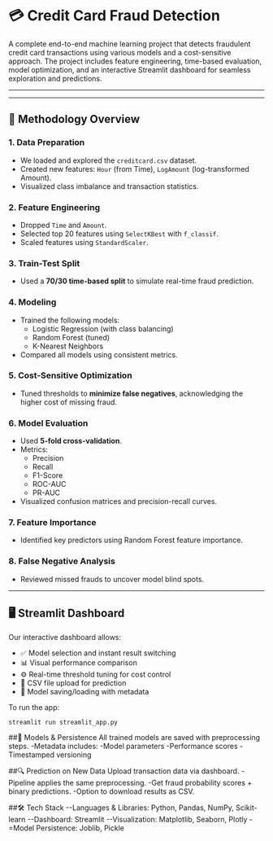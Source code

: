 # 💳 Credit Card Fraud Detection

A complete end-to-end machine learning project that detects fraudulent credit card transactions using various models and a cost-sensitive approach. The project includes feature engineering, time-based evaluation, model optimization, and an interactive Streamlit dashboard for seamless exploration and predictions.

---

---

## 📌 Methodology Overview

### 1. Data Preparation
- We loaded and explored the `creditcard.csv` dataset.
- Created new features: `Hour` (from Time), `LogAmount` (log-transformed Amount).
- Visualized class imbalance and transaction statistics.

### 2. Feature Engineering
- Dropped `Time` and `Amount`.
- Selected top 20 features using `SelectKBest` with `f_classif`.
- Scaled features using `StandardScaler`.

### 3. Train-Test Split
- Used a **70/30 time-based split** to simulate real-time fraud prediction.

### 4. Modeling
- Trained the following models:
  - Logistic Regression (with class balancing)
  - Random Forest (tuned)
  - K-Nearest Neighbors
- Compared all models using consistent metrics.

### 5. Cost-Sensitive Optimization
- Tuned thresholds to **minimize false negatives**, acknowledging the higher cost of missing fraud.

### 6. Model Evaluation
- Used **5-fold cross-validation**.
- Metrics:
  - Precision
  - Recall
  - F1-Score
  - ROC-AUC
  - PR-AUC
- Visualized confusion matrices and precision-recall curves.

### 7. Feature Importance
- Identified key predictors using Random Forest feature importance.

### 8. False Negative Analysis
- Reviewed missed frauds to uncover model blind spots.

---

## 🖥️ Streamlit Dashboard

Our interactive dashboard allows:
- ✅ Model selection and instant result switching
- 📊 Visual performance comparison
- ⚙️ Real-time threshold tuning for cost control
- 📂 CSV file upload for prediction
- 💾 Model saving/loading with metadata

To run the app:

```bash
streamlit run streamlit_app.py
```

##🧠 Models & Persistence
All trained models are saved with preprocessing steps.
-Metadata includes:
-Model parameters
-Performance scores
-Timestamped versioning

##🔍 Prediction on New Data
Upload transaction data via dashboard.
-Pipeline applies the same preprocessing.
-Get fraud probability scores + binary predictions.
-Option to download results as CSV.

##🛠️ Tech Stack
--Languages & Libraries: Python, Pandas, NumPy, Scikit-learn
--Dashboard: Streamlit
--Visualization: Matplotlib, Seaborn, Plotly
-=Model Persistence: Joblib, Pickle



